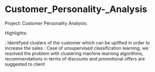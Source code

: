 # Customer_Personality-_Analysis

Project: Customer Personality Analysis:

Highlights:

: Identifyed clusters of the customer which can be uplifted in order to increase the sales
: Case of unsupervised classification learning, we resolved the problem with clustering machine learning algorithms,
recommendations in terms of discounts and promotional offers are suggested to client
